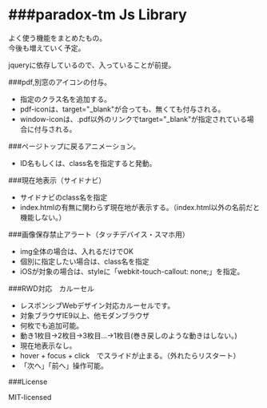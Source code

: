###paradox-tm Js Library
======

よく使う機能をまとめたもの。  
今後も増えていく予定。

jqueryに依存しているので、入っていることが前提。

###pdf,別窓のアイコンの付与。

- 指定のクラス名を追加する。
- pdf-iconは、target="_blank"が合っても、無くても付与される。
- window-iconは、.pdf以外のリンクでtarget="_blank"が指定されている場合に付与される。

###ページトップに戻るアニメーション。

- ID名もしくは、class名を指定すると発動。

###現在地表示（サイドナビ）

- サイドナビのclass名を指定
- index.htmlの有無に関わらず現在地が表示する。（index.html以外の名前だと機能しない。）

###画像保存禁止アラート（タッチデバイス・スマホ用）

- img全体の場合は、入れるだけでOK
- 個別に指定したい場合は、class名を指定
- iOSが対象の場合は、styleに「webkit-touch-callout: none;」を指定。

###RWD対応　カルーセル
- レスポンシブWebデザイン対応カルーセルです。
- 対象ブラウザIE9以上、他モダンブラウザ
- 何枚でも追加可能。
- 動き1枚目→2枚目→3枚目…→1枚目(巻き戻しのような動きはしない。)
- 現在地表示なし。
- hover + focus + click　でスライドが止まる。（外れたらリスタート）
- 「次へ」「前へ」操作可能。

###License

MIT-licensed

